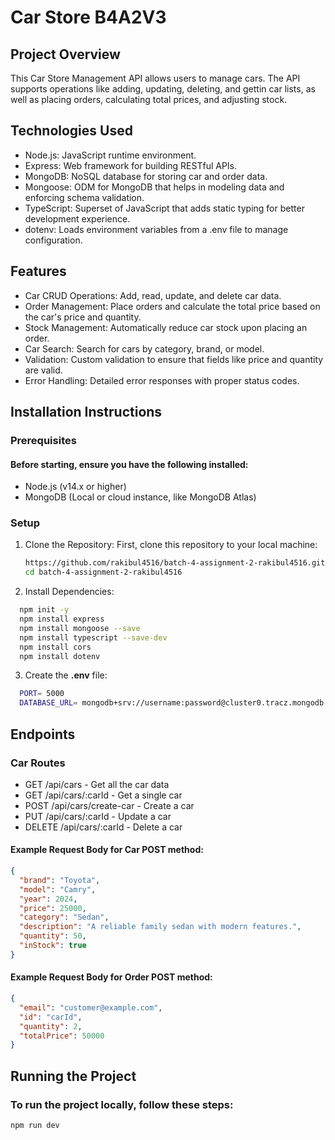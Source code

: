 # Car Store B4A2V3

## Project Overview
This Car Store Management API allows users to manage cars. The API supports operations like adding, updating, deleting, and gettin car lists, as well as placing orders, calculating total prices, and adjusting stock.

## Technologies Used
- Node.js: JavaScript runtime environment.
- Express: Web framework for building RESTful APIs.
- MongoDB: NoSQL database for storing car and order data.
- Mongoose: ODM for MongoDB that helps in modeling data and enforcing schema validation.
- TypeScript: Superset of JavaScript that adds static typing for better development experience.
- dotenv: Loads environment variables from a .env file to manage configuration.

  
## Features
- Car CRUD Operations: Add, read, update, and delete car data.
- Order Management: Place orders and calculate the total price based on the car's price and quantity.
- Stock Management: Automatically reduce car stock upon placing an order.
- Car Search: Search for cars by category, brand, or model.
- Validation: Custom validation to ensure that fields like price and quantity are valid.
- Error Handling: Detailed error responses with proper status codes.

  
## Installation Instructions
### Prerequisites
#### Before starting, ensure you have the following installed:

- Node.js (v14.x or higher)
- MongoDB (Local or cloud instance, like MongoDB Atlas)

### Setup
1. Clone the Repository: First, clone this repository to your local machine:
   ```bash
   https://github.com/rakibul4516/batch-4-assignment-2-rakibul4516.git
   cd batch-4-assignment-2-rakibul4516
   ```

2. Install Dependencies:
```bash
  npm init -y
  npm install express
  npm install mongoose --save
  npm install typescript --save-dev
  npm install cors
  npm install dotenv
```
3. Create the **.env** file:
```bash
  PORT= 5000
  DATABASE_URL= mongodb+srv://username:password@cluster0.tracz.mongodb.net/?retryWrites=true&w=majority&appName=Cluster0
```

## Endpoints
### Car Routes
- GET /api/cars - Get all the car data
- GET /api/cars/:carId - Get a single car
- POST /api/cars/create-car - Create a car
- PUT /api/cars/:carId - Update a car
- DELETE /api/cars/:carId - Delete a car
  
#### Example Request Body for Car POST method:
```json
{
  "brand": "Toyota",
  "model": "Camry",
  "year": 2024,
  "price": 25000,
  "category": "Sedan",
  "description": "A reliable family sedan with modern features.",
  "quantity": 50,
  "inStock": true
}
```

#### Example Request Body for Order POST method:
```json
{
  "email": "customer@example.com",
  "id": "carId",
  "quantity": 2,
  "totalPrice": 50000
}
```

## Running the Project
### To run the project locally, follow these steps:

```bash
npm run dev
```

